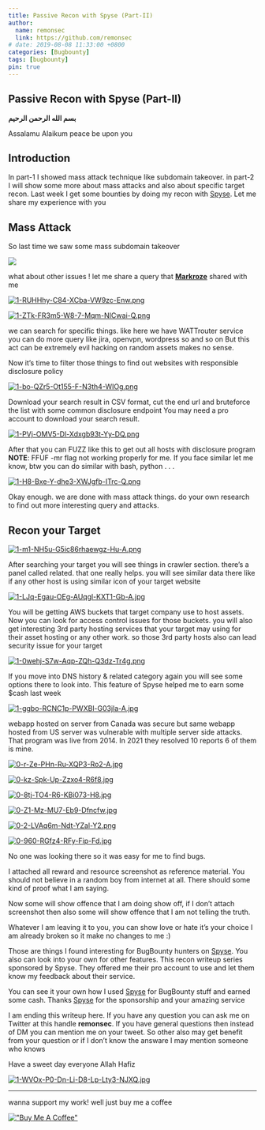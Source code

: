 ```yaml
---
title: Passive Recon with Spyse (Part-II)
author:
  name: remonsec
  link: https://github.com/remonsec
# date: 2019-08-08 11:33:00 +0800
categories: [Bugbounty]
tags: [bugbounty]
pin: true
---
```


## Passive Recon with Spyse (Part-II)

**بسم الله الرحمن الرحيم**

Assalamu Alaikum
peace be upon you

## Introduction

In part-1 I showed mass attack technique like subdomain takeover. in part-2 I will show some more about mass attacks and also about specific target recon. Last week I get some bounties by doing my recon with [Spyse](https://medium.com/u/943b150c124e?source=post_page-----3d6bce47365-----------------------------------). Let me share my experience with you

## Mass Attack

So last time we saw some mass subdomain takeover

[![](https://i.postimg.cc/x8Rmfm5q/0-T9-Xw-Bh-Ms-JCJAJSI.png)](https://postimg.cc/CnR5JzWV)

what about other issues ! let me share a query that [**Markroze**](https://twitter.com/_markroze) shared with me

[![1-RUHHhy-C84-XCba-VW9zc-Enw.png](https://i.postimg.cc/ydSvsQc8/1-RUHHhy-C84-XCba-VW9zc-Enw.png)](https://postimg.cc/34YgZZts)

[![1-ZTk-FR3m5-W8-7-Mqm-NICwai-Q.png](https://i.postimg.cc/Qd4b5GqM/1-ZTk-FR3m5-W8-7-Mqm-NICwai-Q.png)](https://postimg.cc/HrMXDNRG)

we can search for specific things. like here we have WATTrouter service you can do more query like jira, openvpn, wordpress so and so on
But this act can be extremely evil hacking on random assets makes no sense.

Now it’s time to filter those things to find out websites with responsible disclosure policy

[![1-bo-QZr5-Ot155-F-N3th4-WIOg.png](https://i.postimg.cc/Wpw0gcNP/1-bo-QZr5-Ot155-F-N3th4-WIOg.png)](https://postimg.cc/7bbCrcJB)

Download your search result in CSV format, cut the end url and bruteforce the list with some common disclosure endpoint 
You may need a pro account to download your search result.

[![1-PVj-OMV5-Dl-Xdxgb93t-Yy-DQ.png](https://i.postimg.cc/8z9vN1HL/1-PVj-OMV5-Dl-Xdxgb93t-Yy-DQ.png)](https://postimg.cc/gxyjKb10)

After that you can FUZZ like this to get out all hosts with disclosure program
**NOTE**: FFUF -mr flag not working properly for me. If you face similar let me know, btw you can do similar with bash, python . . .

[![1-H8-Bxe-Y-dhe3-XWJgfb-ITrc-Q.png](https://i.postimg.cc/tC1CyFmm/1-H8-Bxe-Y-dhe3-XWJgfb-ITrc-Q.png)](https://postimg.cc/JGLW5H8b)

Okay enough. we are done with mass attack things. do your own research to find out more interesting query and attacks.

## Recon your Target

[![1-m1-NH5u-G5ic86rhaewgz-Hu-A.png](https://i.postimg.cc/fb7YKGcX/1-m1-NH5u-G5ic86rhaewgz-Hu-A.png)](https://postimg.cc/7C6CPQQY)

After searching your target you will see things in crawler section. there’s a panel called related. that one really helps. you will see similar data there like if any other host is using similar icon of your target website

[![1-LJq-Egau-OEg-AUqgl-KXT1-Gb-A.jpg](https://i.postimg.cc/vmm6r4mR/1-LJq-Egau-OEg-AUqgl-KXT1-Gb-A.jpg)](https://postimg.cc/TKZwGYmQ)

You will be getting AWS buckets that target company use to host assets. Now you can look for access control issues for those buckets. you will also get interesting 3rd party hosting services that your target may using for their asset hosting or any other work. so those 3rd party hosts also can lead security issue for your target

[![1-0wehj-S7w-Aqp-ZQh-Q3dz-Tr4g.png](https://i.postimg.cc/vZ04ZGt0/1-0wehj-S7w-Aqp-ZQh-Q3dz-Tr4g.png)](https://postimg.cc/VJbf7QTt)

If you move into DNS history & related category again you will see some options there to look into. This feature of Spyse helped me to earn some $cash last week

[![1-ggbo-RCNC1p-PWXBl-G03jla-A.jpg](https://i.postimg.cc/TPmvH91n/1-ggbo-RCNC1p-PWXBl-G03jla-A.jpg)](https://postimg.cc/4KJ0Ypz3)

webapp hosted on server from Canada was secure but same webapp hosted from US server was vulnerable with multiple server side attacks. 
That program was live from 2014. In 2021 they resolved 10 reports 6 of them is mine.

[![0-r-Ze-PHn-Ru-XQP3-Ro2-A.jpg](https://i.postimg.cc/rFdnJpKr/0-r-Ze-PHn-Ru-XQP3-Ro2-A.jpg)](https://postimg.cc/2VD7jrdk)

[![0-kz-Spk-Up-Zzxo4-R6f8.jpg](https://i.postimg.cc/HxZz0Gmz/0-kz-Spk-Up-Zzxo4-R6f8.jpg)](https://postimg.cc/5Yz81R6Q)

[![0-8tj-TO4-R6-KBi073-H8.jpg](https://i.postimg.cc/xTS5KPDW/0-8tj-TO4-R6-KBi073-H8.jpg)](https://postimg.cc/9zJy2Zfp)

[![0-Z1-Mz-MU7-Eb9-Dfncfw.jpg](https://i.postimg.cc/1zTc4Gr7/0-Z1-Mz-MU7-Eb9-Dfncfw.jpg)](https://postimg.cc/xkvb4b7L)

[![0-2-LVAq6m-Ndt-YZal-Y2.png](https://i.postimg.cc/hjTxjHjh/0-2-LVAq6m-Ndt-YZal-Y2.png)](https://postimg.cc/xJjqppLS)

[![0-960-RGfz4-RFy-Fip-Fd.jpg](https://i.postimg.cc/LXKYrNTS/0-960-RGfz4-RFy-Fip-Fd.jpg)](https://postimg.cc/PLy5Db9V)

No one was looking there so it was easy for me to find bugs.

I attached all reward and resource screenshot as reference material. 
You should not believe in a random boy from internet at all. 
There should some kind of proof what I am saying.
 
Now some will show offence that I am doing show off, if I don’t attach screenshot then also some will show offence that I am not telling the truth.

Whatever I am leaving it to you, you can show love or hate it’s your choice I am already broken so it make no changes to me :)

Those are things I found interesting for BugBounty hunters on [Spyse](https://medium.com/u/943b150c124e?source=post_page-----3d6bce47365-----------------------------------). You also can look into your own for other features. This recon writeup series sponsored by Spyse. They offered me their pro account to use and let them know my feedback about their service.

You can see it your own how I used [Spyse](https://medium.com/u/943b150c124e?source=post_page-----3d6bce47365-----------------------------------) for BugBounty stuff and earned some cash. Thanks [Spyse](https://medium.com/u/943b150c124e?source=post_page-----3d6bce47365-----------------------------------) for the sponsorship and your amazing service

I am ending this writeup here. If you have any question you can ask me on Twitter at this handle **remonsec**. If you have general questions then instead of DM you can mention me on your tweet. So other also may get benefit from your question or if I don’t know the answare I may mention someone who knows

Have a sweet day everyone
Allah Hafiz

[![1-WVOx-P0-Dn-Li-D8-Lp-Lty3-NJXQ.jpg](https://i.postimg.cc/d15F80Df/1-WVOx-P0-Dn-Li-D8-Lp-Lty3-NJXQ.jpg)](https://postimg.cc/cgtPW0R7)

___
wanna support my work! well just buy me a coffee

[!["Buy Me A Coffee"](https://www.buymeacoffee.com/assets/img/custom_images/orange_img.png)](https://www.buymeacoffee.com/remonsec)
